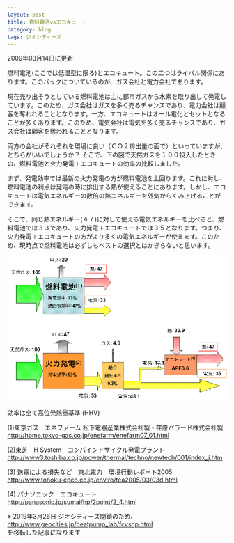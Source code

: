 ```yaml
---
layout: post
title: 燃料電池vsエコキュート
category: blog
tags: ジオシティーズ
---
```


2009年03月14日に更新

燃料電池(ここでは低温型に限る)とエコキュート。この二つはライバル関係にあります。このバックについているのが、ガス会社と電力会社であります。

現在売り出そうとしている燃料電池は主に都市ガスから水素を取り出して発電しています。このため、ガス会社はガスを多く売るチャンスであり、電力会社は顧客を奪われることとなります。一方、エコキュートはオール電化とセットとなることが多くあります。このため、電気会社は電気を多く売るチャンスであり、ガス会社は顧客を奪われることとなります。

両方の会社がそれぞれを環境に良い（ＣＯ２排出量の面で）といっていますが、とちらがいいでしょうか？ そこで、下の図で天然ガスを１００投入したときの、燃料電池と火力発電＋エコキュートの効率の比較しました。

まず、発電効率では最新の火力発電の方が燃料電池を上回ります。これに対し、燃料電池の利点は発電の時に排出する熱が使えることにあります。しかし、エコキュートは電気エネルギーの数倍の熱エネルギーを外気からくみ上げることができます。

そこで、同じ熱エネルギー(４７)に対して使える電気エネルギーを比べると、燃料電池では３３であり、火力発電＋エコキュートでは３５となります。つまり、火力発電＋エコキュートの方がより多くの電気エネルギーが使えます。このため、現時点で燃料電池は必ずしもベストの選択とはかぎらないと思います。

![imgae](/images/20090314-FCvsHP.GIF)

効率は全て高位発熱量基準 (HHV) 

(1)東京ガス　エネファーム
松下電器産業株式会社製・荏原バラード株式会社製  
http://home.tokyo-gas.co.jp/enefarm/enefarm07_01.html

(2)東芝　H System　コンバインドサイクル発電プラント   
http://www3.toshiba.co.jp/power/thermal/techno/newtech/001/index_j.htm

(3) 送電による損失など　東北電力　環境行動レポート2005  
http://www.tohoku-epco.co.jp/enviro/tea2005/03/03d.html

(4) パナソニック　エコキュート   
http://panasonic.jp/sumai/hp/2point/2_4.html 


※ 2019年3月26日 ジオシティーズ閉鎖のため、  
http://www.geocities.jp/heatpump_lab/fcvshp.html  
を移転した記事になります